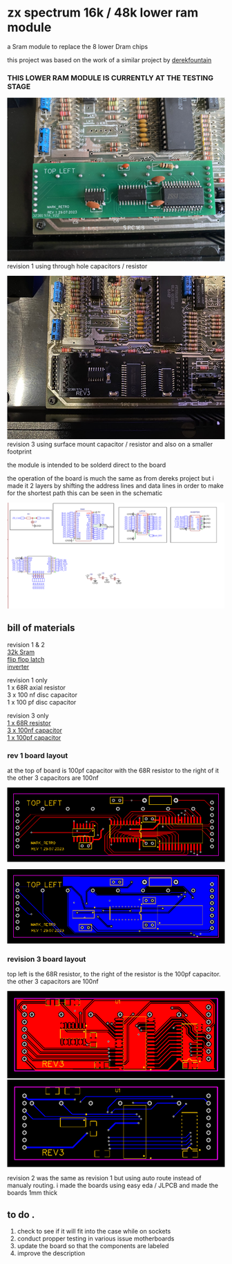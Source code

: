 # zx spectrum 16k / 48k lower ram module
 a Sram module to replace the 8 lower Dram chips  
 
 
 
this project was based on the work of a similar project by [derekfountain](https://github.com/derekfountain/zx-spectrum-lower-ram.git)  
### THIS LOWER RAM MODULE IS CURRENTLY AT THE TESTING STAGE 
![Alt text](<rev 1/mounted on sockets.jpg>)
revision 1 using through hole capacitors / resistor


![Alt text](<rev 3/mounted on sockets.jpg>)
revision 3 using surface mount capacitor / resistor
and also on a smaller footprint 

the module is intended to be solderd direct to the board

the operation of the board is much the same as from dereks project but i made it 2 layers by shifting the address lines and data lines in order to make for the shortest path this can be seen in the schematic 

![Alt text](<rev 3/schematic.png>)

## bill of materials
revision 1 & 2  
[32k Sram](https://www.mouser.co.uk/ProductDetail/870-62C256AL-25ULIT)  
[flip flop latch](https://www.mouser.co.uk/ProductDetail/595-SN74HCT574NSR)  
[inverter](https://www.mouser.co.uk/ProductDetail/863-MC74HCT04ADG)  

revision 1 only  
1 x 68R axial resistor  
3 x 100 nf disc capacitor  
1 x 100 pf disc capacitor

revision 3 only  
[1 x 68R resistor](https://www.mouser.co.uk/ProductDetail/603-RT1206FRE0768RL)  
[3 x 100nf capacitor](https://www.mouser.co.uk/ProductDetail/581-12065C104KAT4A)  
[1 x 100pf capacitor](https://www.mouser.co.uk/ProductDetail/581-12065A101J)

### rev 1 board layout  
at the top of board is 100pf capacitor with the 68R resistor to the right of it
the other 3 capacitors are 100nf





![Alt text](<rev 1/PCB - top.png>)

![Alt text](<rev 1/PCB - bottom.png>)

### revision 3 board layout 
top left is the 68R resistor, to the right of the resistor is the 100pf capacitor.
the other 3 capacitors are 100nf


![Alt text](<rev 3/PCB - top.png>)
![Alt text](<rev 3/PCB - bottom.png>)

revision 2 was the same as revision 1 but using auto route instead of manualy routing.
i made the boards using easy eda / JLPCB and made the boards 1mm thick

## to do . 
1. check to see if it will fit into the case while on sockets
2. conduct propper testing in various issue motherboards
3. update the board so that the components are labeled 
4. improve the description
   